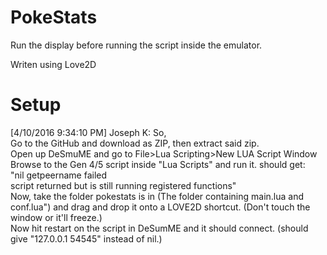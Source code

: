 # PokeStats
Run the display before running the script inside the emulator.  
  
Writen using Love2D


# Setup
[4/10/2016 9:34:10 PM] Joseph K: So,  
Go to the GitHub and download as ZIP, then extract said zip.  
Open up DeSmuME and go to File>Lua Scripting>New LUA Script Window  
 Browse to the Gen 4/5 script inside "Lua Scripts" and run it. should get:  
"nil getpeername failed  
script returned but is still running registered functions"  
Now, take the folder pokestats is in (The folder containing main.lua and conf.lua") and drag and drop it onto a LOVE2D shortcut. (Don't touch the window or it'll freeze.)  
Now hit restart on the script in DeSumME and it should connect. (should give "127.0.0.1 54545" instead of nil.)  
